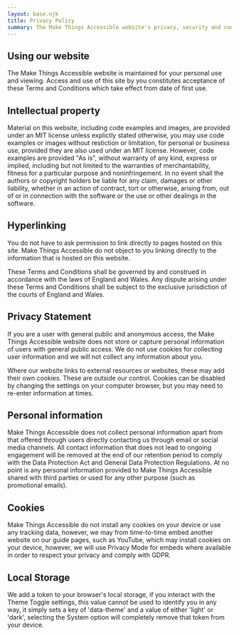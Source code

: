 ```yaml
---
layout: base.njk
title: Privacy Policy
summary: The Make Things Accessible website's privacy, security and content policy, for the complete peace of mind of all our users
---
```

## Using our website
The Make Things Accessible website is maintained for your personal use and viewing. Access and use of this site by you constitutes acceptance of these Terms and Conditions which take effect from date of first use.

## Intellectual property
Material on this website, including code examples and images, are provided under an MIT license unless explictly stated otherwise, you may use code examples or images without restiction or limitation, for personal or business use, provided they are also used under an MIT license. However, code examples are provided "As is", without warranty of any kind, express or implied, including but not limited to the warranties of merchantability, fitness for a particular purpose and noninfringement. In no event shall the authors or copyright holders be liable for any claim, damages or other liability, whether in an action of contract, tort or otherwise, arising from, out of or in connection with the software or the use or other dealings in the software.

## Hyperlinking
You do not have to ask permission to link directly to pages hosted on this site. Make Things Accessible do not object to you linking directly to the information that is hosted on this website. 


These Terms and Conditions shall be governed by and construed in accordance with the laws of England and Wales. Any dispute arising under these Terms and Conditions shall be subject to the exclusive jurisdiction of the courts of England and Wales.
## Privacy Statement
If you are a user with general public and anonymous access, the Make Things Accessible website does not store or capture personal information of users with general public access. We do not use cookies for collecting user information and we will not collect any information about you.

Where our website links to external resources or websites, these may add their own cookies. These are outside our control. Cookies can be disabled by changing the settings on your computer browser, but you may need to re-enter information at times.

## Personal information
Make Things Accessible does not collect personal information apart from that offered through users directly contacting us through email or social media channels. All contact information that does not lead to ongoing engagement will be removed at the end of our retention period to comply with the Data Protection Act and General Data Protection Regulations. At no point is any personal information provided to Make Things Accessible shared with third parties or used for any other purpose (such as promotional emails).

## Cookies
Make Things Accessible do not install any cookies on your device or use any tracking data, however, we may from time-to-time embed another website on our guide pages, such as YouTube, which may install cookies on your device, however, we will use Privacy Mode for embeds where available in order to respect your privacy and comply with GDPR.

## Local Storage

We add a token to your browser's local storage, if you interact with the Theme Toggle settings, this value cannot be used to identify you in any way, it simply sets a key of 'data-theme' and a value of either 'light' or 'dark', selecting the System option will completely remove that token from your device.
